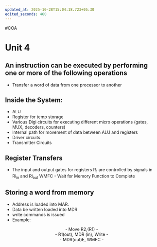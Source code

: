 ```yaml
---
updated_at: 2025-10-28T15:04:18.723+05:30
edited_seconds: 460
---
```

#COA 
# Unit 4

## An instruction can be executed by performing one or more of the following operations
- Transfer a word of data from one processor to another


## Inside the System:
- ALU
- Register for temp storage
- Various Digi circuits for executing different micro operations (gates, MUX, decoders, counters)
- Internal path for movement of data between ALU and registers
- Driver circuits
- Transmitter Circuits
## Register Transfers
- The input and output gates for registers R<sub>1</sub> are controlled by signals in Ri<sub>in</sub> and Ri<sub>out</sub>
WMFC - Wait for Memory Function to Complete


## Storing a word from memory
- Address is loaded into MAR.
- Data be written loaded into MDR
- write commands is issued
- Example:
<center>
- Move R2,(R1) - 
<br>
- R1(out), MDR (in), Write - 
<br>
- MDR(out)E, WMFC -
<br>
</center>
  